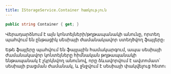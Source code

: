 ```yaml
---
title: IStorageService.Container հատկություն  
---
```


```c#
public string Container { get; }
```

Վերադարձնում է այն կոնտեյների/թղթապանակի անունը, որտեղ պահվում են ընթացիկ սեսիայի ժամանակավոր ստեղծվող ֆայլերը։

Եթե ֆայլերը պահվում են ֆայլային համակարգում, ապա սեսիայի ժամանակավոր կոնտեյները հիմնական թղթապանակի ենթապանակ է չկրկնվող անունով, որը ձևավորվում է ավտոմատ՝ սեսիայի բացման ժամանակ, և ջնջվում է սեսիայի փակվելուց հետո։
